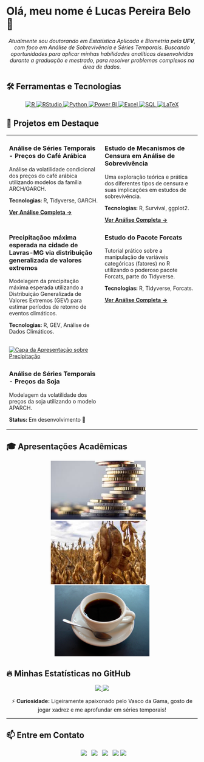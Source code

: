 # Olá, meu nome é Lucas Pereira Belo 👋

<p align="center">
  <em>Atualmente sou doutorando em Estatística Aplicada e Biometria pela <b>UFV</b>, com foco em Análise de Sobrevivência e Séries Temporais. Buscando oportunidades para aplicar minhas habilidades analíticas desenvolvidas durante a graduação e mestrado, para resolver problemas complexos na área de dados.</em>
</p>

## 🛠️ Ferramentas e Tecnologias

<p align="center">
  <a href="https://www.r-project.org/" target="_blank" rel="noreferrer"> <img src="https://img.shields.io/badge/R-276DC3?style=for-the-badge&logo=r&logoColor=white" alt="R"/> </a>
  <a href="https://posit.co/products/open-source/rstudio/" target="_blank" rel="noreferrer"> <img src="https://img.shields.io/badge/RStudio-75AADB?style=for-the-badge&logo=RStudio&logoColor=white" alt="RStudio"/> </a>
  <a href="https://www.python.org" target="_blank" rel="noreferrer"> <img src="https://img.shields.io/badge/Python-3776AB?style=for-the-badge&logo=python&logoColor=white" alt="Python"/> </a>
  <a href="https://powerbi.microsoft.com/" target="_blank" rel="noreferrer"> <img src="https://img.shields.io/badge/PowerBI-F2C811?style=for-the-badge&logo=Power%20BI&logoColor=black" alt="Power BI"/> </a>
  <a href="https://www.microsoft.com/pt-br/microsoft-365/excel" target="_blank" rel="noreferrer"> <img src="https://img.shields.io/badge/Microsoft_Excel-217346?style=for-the-badge&logo=microsoft-excel&logoColor=white" alt="Excel"/> </a>
  <a href="https://www.mysql.com/" target="_blank" rel="noreferrer"> <img src="https://img.shields.io/badge/MySQL-4479A1?style=for-the-badge&logo=mysql&logoColor=white" alt="SQL"/> </a>
  <a href="https://www.latex-project.org/" target="_blank" rel="noreferrer"> <img src="https://img.shields.io/badge/LaTeX-008080?style=for-the-badge&logo=latex&logoColor=white" alt="LaTeX"/> </a>
</p>

## 🚀 Projetos em Destaque

<table>
  <tr>
    <td width="50%" valign="top">
      <h3>Análise de Séries Temporais - Preços do Café Arábica</h3>
      <p>Análise da volatilidade condicional dos preços do café arábica utilizando modelos da família ARCH/GARCH.</p>
      <p><strong>Tecnologias:</strong> R, Tidyverse, GARCH.</p>
      <a href="https://Lucasbpofc.github.io/Post_caféarabica.html"><strong>Ver Análise Completa &rarr;</strong></a>
    </td>
    <td width="50%" valign="top">
      <h3>Estudo de Mecanismos de Censura em Análise de Sobrevivência</h3>
      <p>Uma exploração teórica e prática dos diferentes tipos de censura e suas implicações em estudos de sobrevivência.</p>
      <p><strong>Tecnologias:</strong> R, Survival, ggplot2.</p>
      <a href="https://Lucasbpofc.github.io/Mecanismos-de-Censura.html"><strong>Ver Análise Completa &rarr;</strong></a>
    </td>
  </tr>
  <tr>
    <td width="50%" valign="top">
      <h3>Precipitaçãoo máxima esperada na cidade de Lavras-MG via distribuição generalizada de valores extremos</h3>
      <p>Modelagem da precipitação máxima esperada utilizando a Distribuição Generalizada de Valores Extremos (GEV) para estimar períodos de retorno de eventos climáticos.</p>
      <p><strong>Tecnologias:</strong> R, GEV, Análise de Dados Climáticos.</p>
      <br>
      <a href="Eventos_extremos.pdf" target="_blank">
        <img src="URL_DA_IMAGEM_DA_CAPA.png" alt="Capa da Apresentação sobre Precipitação" width="100%">
      </a>
    </td>
    <td width="50%" valign="top">
      <h3>Estudo do Pacote Forcats</h3>
      <p>Tutorial prático sobre a manipulação de variáveis categóricas (fatores) no R utilizando o poderoso pacote Forcats, parte do Tidyverse.</p>
      <p><strong>Tecnologias:</strong> R, Tidyverse, Forcats.</p>
      <a href="https://Lucasbpofc.github.io/Pacote-forcats.html"><strong>Ver Análise Completa &rarr;</strong></a>
    </td>
  </tr>
    <tr>
    <td width="50%" valign="top">
        <h3>Análise de Séries Temporais - Preços da Soja</h3>
        <p>Modelagem da volatilidade dos preços da soja utilizando o modelo APARCH.</p>
        <p><strong>Status:</strong> Em desenvolvimento 🚧</p>
    </td>
    <td width-="50%">
      </td>
  </tr>
</table>

## 🎓 Apresentações Acadêmicas

<p align="center">
  <a href="RBRAS2024.pdf" target="_blank">
    <img src="coffee2.jpeg" width="250" alt="Pôster Modelagem da volatilidade condicional dos preços do café arábica">
  </a>
  &nbsp;&nbsp;&nbsp;&nbsp;
  <a href="WORKSHOP_08_11_2024-2(1)[1].pdf" target="_blank">
    <img src="soja.jpeg" width="250" alt="Pôster Utilizando o modelo APARCH para a modelagem da volatilidade dos preços da soja">
  </a>
    &nbsp;&nbsp;&nbsp;&nbsp;
  <a href="RBRAS2025.pdf" target="_blank">
    <img src="coffee.jpeg" width="250" alt="Pôster Análise de sobrevivência aplicada ao melhoramento genético do cafeeiro">
  </a>
</p>

## 🔥 Minhas Estatísticas no GitHub

<p align="center">
  <a href="https://github.com/Lucasbpofc">
    <img height="180em" src="https://github-readme-stats.vercel.app/api/top-langs/?username=Lucasbpofc&layout=compact&langs_count=7&theme=dracula"/>
    <img height="180em" src="https://github-readme-stats.vercel.app/api?username=Lucasbpofc&show_icons=true&theme=dracula&include_all_commits=true&count_private=true"/>
  </a>
</p>

<p align="center">
  ⚡ <b>Curiosidade:</b> Ligeiramente apaixonado pelo Vasco da Gama, gosto de jogar xadrez e me aprofundar em séries temporais!
</p>

---

## 📫 Entre em Contato

<p align="center">
  <a href="mailto:contato@Lucas.p.belo019@gmail.com"><img src="https://img.shields.io/badge/Gmail-D14836?style=for-the-badge&logo=gmail&logoColor=white" target="_blank"></a>
  <a href="https://www.linkedin.com/in/lucas-pereira-belo-3aa8a51a9" target="_blank"><img src="https://img.shields.io/badge/-LinkedIn-%230077B5?style=for-the-badge&logo=linkedin&logoColor=white" target="_blank"></a>
  <a href="https://orcid.org/0009-0002-7189-514X" target="_blank"><img src="https://img.shields.io/badge/-ORCID-A6CE39?style=for-the-badge&logo=orcid&logoColor=white" target="_blank"></a>
  <a href="https://instagram.com/lucasbello_01" target="_blank"><img src="https://img.shields.io/badge/-Instagram-%23E4405F?style=for-the-badge&logo=instagram&logoColor=white" target="_blank"></a>
  <a href="https://wa.me/5531995426266" target="_blank"><img src="https://img.shields.io/badge/WhatsApp-25D366?style=for-the-badge&logo=whatsapp&logoColor=white" target="_blank"></a>
</p>
